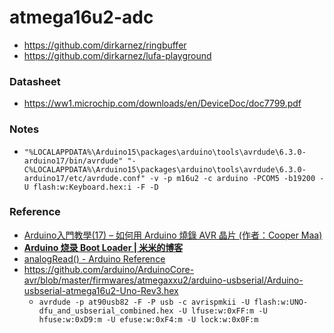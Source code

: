 atmega16u2-adc
==============
- https://github.com/dirkarnez/ringbuffer
- https://github.com/dirkarnez/lufa-playground

### Datasheet
- https://ww1.microchip.com/downloads/en/DeviceDoc/doc7799.pdf

### Notes
- `"%LOCALAPPDATA%\Arduino15\packages\arduino\tools\avrdude\6.3.0-arduino17/bin/avrdude" "-C%LOCALAPPDATA%\Arduino15\packages\arduino\tools\avrdude\6.3.0-arduino17/etc/avrdude.conf" -v -p m16u2 -c arduino -PCOM5 -b19200 -U flash:w:Keyboard.hex:i -F -D`


### Reference
- [Arduino入門教學(17) – 如何用 Arduino 燒錄 AVR 晶片 (作者：Cooper Maa)](http://programmermagazine.github.io/201405/htm/article1.html)
- [**Arduino 烧录 Boot Loader | 米米的博客**](https://zhangshuqiao.org/2019-10/Arduino%E7%83%A7%E5%BD%95Boot%20Loader/)
- [analogRead() - Arduino Reference](https://www.arduino.cc/reference/en/language/functions/analog-io/analogread/)
- https://github.com/arduino/ArduinoCore-avr/blob/master/firmwares/atmegaxxu2/arduino-usbserial/Arduino-usbserial-atmega16u2-Uno-Rev3.hex
  - `avrdude -p at90usb82 -F -P usb -c avrispmkii -U flash:w:UNO-dfu_and_usbserial_combined.hex -U lfuse:w:0xFF:m -U hfuse:w:0xD9:m -U efuse:w:0xF4:m -U lock:w:0x0F:m`
